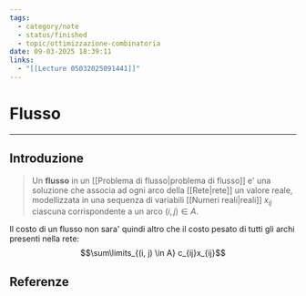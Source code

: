 ```yaml
---
tags:
  - category/note
  - status/finished
  - topic/ottimizzazione-combinatoria
date: 09-03-2025 18:39:11
links:
  - "[[Lecture 05032025091441]]"
---
```

# Flusso
---
## Introduzione
> Un **flusso** in un [[Problema di flusso|problema di flusso]] e' una soluzione che associa ad ogni arco della [[Rete|rete]] un valore reale, modellizzata in una sequenza di variabili [[Numeri reali|reali]] $x_{ij}$ ciascuna corrispondente a un arco $(i, j) \in A$.

Il costo di un flusso non sara' quindi altro che il costo pesato di tutti gli archi presenti nella rete:
$$\sum\limits_{(i, j) \in A} c_{ij}x_{ij}$$

## Referenze